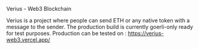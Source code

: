 Verius - Web3 Blockchain

Verius is a project where people can send ETH or any native token with a message to the sender. The production build is currently goerli-only ready for test purposes.
Production can be tested on : https://verius-web3.vercel.app/
